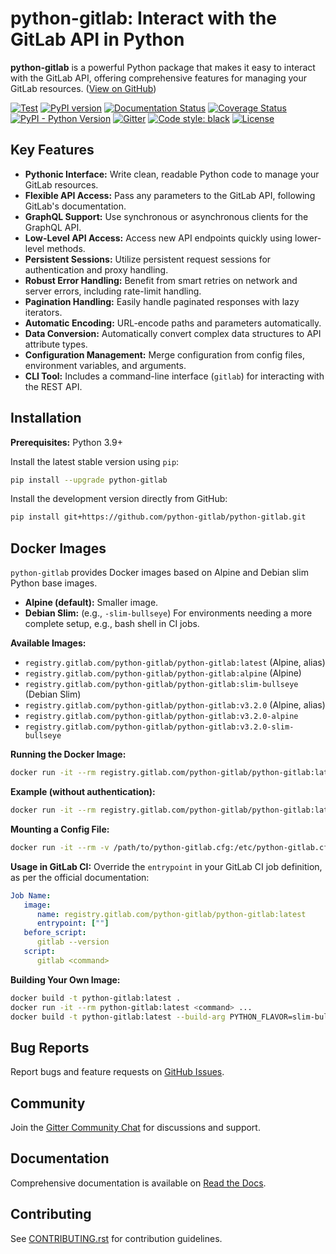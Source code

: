 # python-gitlab: Interact with the GitLab API in Python

**python-gitlab** is a powerful Python package that makes it easy to interact with the GitLab API, offering comprehensive features for managing your GitLab resources. ([View on GitHub](https://github.com/python-gitlab/python-gitlab))

[![Test](https://github.com/python-gitlab/python-gitlab/workflows/Test/badge.svg)](https://github.com/python-gitlab/python-gitlab/actions)
[![PyPI version](https://badge.fury.io/py/python-gitlab.svg)](https://badge.fury.io/py/python-gitlab)
[![Documentation Status](https://readthedocs.org/projects/python-gitlab/badge/?version=latest)](https://python-gitlab.readthedocs.org/en/latest/?badge=latest)
[![Coverage Status](https://codecov.io/github/python-gitlab/python-gitlab/coverage.svg?branch=main)](https://codecov.io/github/python-gitlab/python-gitlab?branch=main)
[![PyPI - Python Version](https://img.shields.io/pypi/pyversions/python-gitlab.svg)](https://pypi.python.org/pypi/python-gitlab)
[![Gitter](https://img.shields.io/gitter/room/python-gitlab/Lobby.svg)](https://gitter.im/python-gitlab/Lobby)
[![Code style: black](https://img.shields.io/badge/code%20style-black-000000.svg)](https://github.com/python/black)
[![License](https://img.shields.io/github/license/python-gitlab/python-gitlab)](https://github.com/python-gitlab/python-gitlab/blob/main/COPYING)

## Key Features

*   **Pythonic Interface:** Write clean, readable Python code to manage your GitLab resources.
*   **Flexible API Access:** Pass any parameters to the GitLab API, following GitLab's documentation.
*   **GraphQL Support:** Use synchronous or asynchronous clients for the GraphQL API.
*   **Low-Level API Access:** Access new API endpoints quickly using lower-level methods.
*   **Persistent Sessions:** Utilize persistent request sessions for authentication and proxy handling.
*   **Robust Error Handling:** Benefit from smart retries on network and server errors, including rate-limit handling.
*   **Pagination Handling:** Easily handle paginated responses with lazy iterators.
*   **Automatic Encoding:** URL-encode paths and parameters automatically.
*   **Data Conversion:** Automatically convert complex data structures to API attribute types.
*   **Configuration Management:** Merge configuration from config files, environment variables, and arguments.
*   **CLI Tool:** Includes a command-line interface (``gitlab``) for interacting with the REST API.

## Installation

**Prerequisites:**  Python 3.9+

Install the latest stable version using `pip`:

```bash
pip install --upgrade python-gitlab
```

Install the development version directly from GitHub:

```bash
pip install git+https://github.com/python-gitlab/python-gitlab.git
```

## Docker Images

`python-gitlab` provides Docker images based on Alpine and Debian slim Python base images.

*   **Alpine (default):** Smaller image.
*   **Debian Slim:** (e.g., `-slim-bullseye`)  For environments needing a more complete setup, e.g., bash shell in CI jobs.

**Available Images:**

*   `registry.gitlab.com/python-gitlab/python-gitlab:latest` (Alpine, alias)
*   `registry.gitlab.com/python-gitlab/python-gitlab:alpine` (Alpine)
*   `registry.gitlab.com/python-gitlab/python-gitlab:slim-bullseye` (Debian Slim)
*   `registry.gitlab.com/python-gitlab/python-gitlab:v3.2.0` (Alpine, alias)
*   `registry.gitlab.com/python-gitlab/python-gitlab:v3.2.0-alpine`
*   `registry.gitlab.com/python-gitlab/python-gitlab:v3.2.0-slim-bullseye`

**Running the Docker Image:**

```bash
docker run -it --rm registry.gitlab.com/python-gitlab/python-gitlab:latest <command> ...
```

**Example (without authentication):**

```bash
docker run -it --rm registry.gitlab.com/python-gitlab/python-gitlab:latest project get --id gitlab-org/gitlab
```

**Mounting a Config File:**

```bash
docker run -it --rm -v /path/to/python-gitlab.cfg:/etc/python-gitlab.cfg registry.gitlab.com/python-gitlab/python-gitlab:latest <command> ...
```

**Usage in GitLab CI:**
Override the `entrypoint` in your GitLab CI job definition, as per the official documentation:

```yaml
Job Name:
   image:
      name: registry.gitlab.com/python-gitlab/python-gitlab:latest
      entrypoint: [""]
   before_script:
      gitlab --version
   script:
      gitlab <command>
```
**Building Your Own Image:**

```bash
docker build -t python-gitlab:latest .
docker run -it --rm python-gitlab:latest <command> ...
docker build -t python-gitlab:latest --build-arg PYTHON_FLAVOR=slim-bullseye .
```

## Bug Reports

Report bugs and feature requests on [GitHub Issues](https://github.com/python-gitlab/python-gitlab/issues).

## Community

Join the [Gitter Community Chat](https://gitter.im/python-gitlab/Lobby) for discussions and support.

## Documentation

Comprehensive documentation is available on [Read the Docs](http://python-gitlab.readthedocs.org/en/stable/).

## Contributing

See [CONTRIBUTING.rst](https://github.com/python-gitlab/python-gitlab/blob/main/CONTRIBUTING.rst) for contribution guidelines.